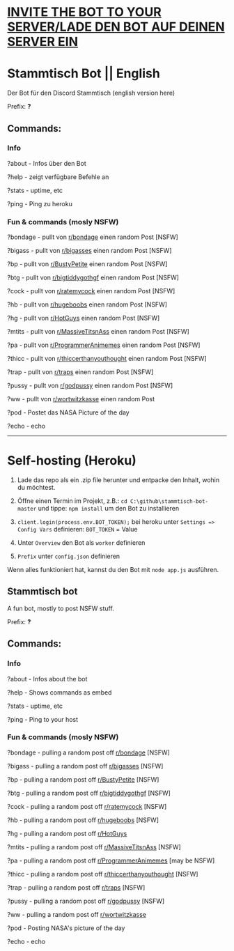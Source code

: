 # **[INVITE THE BOT TO YOUR SERVER/LADE DEN BOT AUF DEINEN SERVER EIN](https://discord.com/api/oauth2/authorize?client_id=717984462406680608&permissions=522304&scope=bot)**

# Stammtisch Bot || English
Der Bot für den Discord Stammtisch (english version here)

Prefix: **?** 

## Commands:

### Info

?about - Infos über den Bot

?help - zeigt verfügbare Befehle an

?stats - uptime, etc

?ping - Ping zu heroku


### Fun & commands (mosly NSFW)

?bondage - pullt von [r/bondage](https://old.reddit.com/r/bondage/ "r/bondage") einen random Post [NSFW]

?bigass - pullt von [r/bigasses](https://old.reddit.com/r/bigasses/ "r/bigasses") einen random Post [NSFW]

?bp - pullt von [r/BustyPetite](https://old.reddit.com/r/BustyPetite/ "r/BustyPetite") einen random Post [NSFW]

?btg - pullt von [r/bigtiddygothgf](https://old.reddit.com/r/bigtiddygothgf/ "r/bigtiddygothgf") einen random Post [NSFW]

?cock - pullt von [r/ratemycock](https://old.reddit.com/r/ratemycock/ "r/ratemycock") einen random Post [NSFW]

?hb - pullt von [r/hugeboobs](https://old.reddit.com/r/hugeboobs/ "r/hugeboobs") einen random Post [NSFW]

?hg - pullt von [r/HotGuys](https://old.reddit.com/r/HotGuys/ "r/HotGuys") einen random Post [NSFW]

?mtits - pullt von [r/MassiveTitsnAss](https://old.reddit.com/r/MassiveTitsnAss/ "r/MassiveTitsnAss") einen random Post [NSFW]

?pa - pullt von [r/ProgrammerAnimemes](https://old.reddit.com/r/ProgrammerAnimemes/ "r/ProgrammerAnimemes") einen random Post [NSFW]

?thicc - pullt von [r/thiccerthanyouthought](https://old.reddit.com/r/thiccerthanyouthought/ "r/thiccerthanyouthought") einen random Post [NSFW]


?trap - pullt von [r/traps](https://old.reddit.com/r/traps "r/traps") einen random Post [NSFW]

?pussy - pullt von [r/godpussy](https://old.reddit.com/r/godpussy "r/pussy") einen random Post [NSFW]

?ww - pullt von [r/wortwitzkasse](https://old.reddit.com/r/wortwitzkasse/ "r/wortwitzkasse") einen random Post 

?pod - Postet das NASA Picture of the day

?echo - echo



------------



# Self-hosting (Heroku)

1. Lade das repo als ein .zip file herunter und entpacke den Inhalt, wohin du möchtest.

2. Öffne einen Termin im Projekt, z.B.: `cd C:\github\stammtisch-bot-master`
und tippe: `npm install` um den Bot zu installieren

3. `client.login(process.env.BOT_TOKEN);` bei heroku unter `Settings => Config Vars` definieren: `BOT_TOKEN` = Value

4. Unter `Overview` den Bot als `worker` definieren

5. `Prefix` unter `config.json` definieren

Wenn alles funktioniert hat, kannst du den Bot mit `node app.js` ausführen.

## Stammtisch bot

A fun bot, mostly to post NSFW stuff.

Prefix: **?** 

## Commands:

### Info

?about - Infos about the bot

?help - Shows commands as embed

?stats - uptime, etc

?ping - Ping to your host


### Fun & commands (mosly NSFW)

?bondage - pulling a random post off [r/bondage](https://old.reddit.com/r/bondage/ "r/bondage") [NSFW]

?bigass - pulling a random post off [r/bigasses](https://old.reddit.com/r/bigasses/ "r/bigasses") [NSFW]

?bp - pulling a random post off [r/BustyPetite](https://old.reddit.com/r/BustyPetite/ "r/BustyPetite") [NSFW]

?btg - pulling a random post off [r/bigtiddygothgf](https://old.reddit.com/r/bigtiddygothgf/ "r/bigtiddygothgf") [NSFW]

?cock - pulling a random post off [r/ratemycock](https://old.reddit.com/r/ratemycock/ "r/ratemycock") [NSFW]

?hb - pulling a random post off [r/hugeboobs](https://old.reddit.com/r/hugeboobs/ "r/hugeboobs") [NSFW]

?hg - pulling a random post off [r/HotGuys](https://old.reddit.com/r/HotGuys/ "r/HotGuys")

?mtits - pulling a random post off [r/MassiveTitsnAss](https://old.reddit.com/r/MassiveTitsnAss/ "r/MassiveTitsnAss") [NSFW]

?pa - pulling a random post off [r/ProgrammerAnimemes](https://old.reddit.com/r/ProgrammerAnimemes/ "r/ProgrammerAnimemes") [may be NSFW]

?thicc - pulling a random post off [r/thiccerthanyouthought](https://old.reddit.com/r/thiccerthanyouthought/ "r/thiccerthanyouthought") [NSFW]


?trap - pulling a random post off [r/traps](https://old.reddit.com/r/traps "r/traps") [NSFW]

?pussy - pulling a random post off [r/godpussy](https://old.reddit.com/r/godpussy "r/pussy") [NSFW]

?ww - pulling a random post off [r/wortwitzkasse](https://old.reddit.com/r/wortwitzkasse/ "r/wortwitzkasse") 

?pod - Posting NASA's picture of the day

?echo - echo
